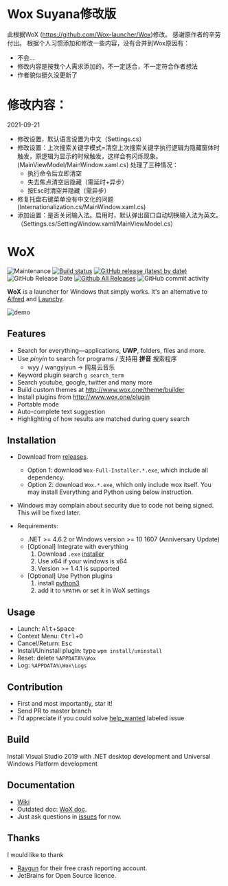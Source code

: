 Wox Suyana修改版
===
此根据WoX (https://github.com/Wox-launcher/Wox)修改。
感谢原作者的辛劳付出。
根据个人习惯添加和修改一些内容，没有合并到Wox原因有：
- 不会... 
- 修改内容是按我个人需求添加的，不一定适合，不一定符合作者想法
- 作者貌似挺久没更新了


修改内容：
===
2021-09-21
- 修改设置，默认语言设置为中文（Settings.cs）
- 修改设置：上次搜索关键字模式=清空上次搜索关键字执行逻辑为隐藏窗体时触发，原逻辑为显示的时候触发，这样会有闪烁现象。(MainViewModel/MainWindow.xaml.cs)
	处理了三种情况：
    - 执行命令后立即清空
    - 失去焦点清空后隐藏（需延时+异步）
    - 按Esc时清空并隐藏（需异步）
- 修复托盘右键菜单没有中文化的问题(Internationalization.cs/MainWindow.xaml.cs)
- 添加设置：是否关闭输入法。启用时，默认弹出窗口自动切换输入法为英文。（Settings.cs/SettingWindow.xaml/MainViewModel.cs）

WoX
===

![Maintenance](https://img.shields.io/maintenance/yes/2020)
[![Build status](https://ci.appveyor.com/api/projects/status/bfktntbivg32e103?svg=true)](https://ci.appveyor.com/project/bao-qian/wox)
[![GitHub release (latest by date)](https://img.shields.io/github/v/release/Wox-launcher/wox?include_prereleases)](https://github.com/Wox-launcher/Wox/releases)
![GitHub Release Date](https://img.shields.io/github/release-date-pre/Wox-launcher/wox?nclude_prereleases)
[![Github All Releases](https://img.shields.io/github/downloads/Wox-launcher/Wox/total.svg)](https://github.com/Wox-launcher/Wox/releases)
![GitHub commit activity](https://img.shields.io/github/commit-activity/m/wox-launcher/wox)

**WoX** is a launcher for Windows that simply works. It's an alternative to [Alfred](https://www.alfredapp.com/) and [Launchy](http://www.launchy.net/).

![demo](http://i.imgur.com/DtxNBJi.gif)

Features
--------

- Search for everything—applications, **UWP**, folders, files and more.
- Use *pinyin* to search for programs / 支持用 **拼音** 搜索程序
  - wyy / wangyiyun → 网易云音乐
- Keyword plugin search `g search_term`
- Search youtube, google, twitter and many more
- Build custom themes at http://www.wox.one/theme/builder
- Install plugins from http://www.wox.one/plugin
- Portable mode
- Auto-complete text suggestion
- Highlighting of how results are matched during query search


Installation
------------

- Download from [releases](https://github.com/Wox-launcher/Wox/releases).
  - Option 1: download `Wox-Full-Installer.*.exe`, which include all dependency.
  - Option 2: download `Wox.*.exe`, which only include wox itself. You may install Everything and Python using below instruction.
- Windows may complain about security due to code not being signed. This will be fixed later. 

- Requirements:
  - .NET >= 4.6.2 or Windows version >= 10 1607 (Anniversary Update)
  - [Optional] Integrate with everything
    1. Download `.exe` [installer](https://www.voidtools.com/)
    2. Use x64 if your windows is x64
    3. Version >= 1.4.1 is supported
  - [Optional] Use Python plugins
    1. install [python3](https://www.python.org/downloads/)
    2. add it to `%PATH%` or set it in WoX settings

Usage
-----

- Launch: <kbd>Alt</kbd>+<kbd>Space</kbd>
- Context Menu: <kbd>Ctrl</kbd>+<kbd>O</kbd>
- Cancel/Return: <kbd>Esc</kbd>
- Install/Uninstall plugin: type `wpm install/uninstall`
- Reset: delete `%APPDATA%\Wox`
- Log: `%APPDATA%\Wox\Logs`

Contribution
------------

- First and most importantly, star it!
- Send PR to master branch
- I'd appreciate if you could solve [help_wanted](https://github.com/Wox-launcher/Wox/issues?q=is%3Aopen+is%3Aissue+label%3A%22help+wanted%22) labeled issue

Build
-----

Install Visual Studio 2019 with .NET desktop development and Universal Windows Platform development

Documentation
-------------
- [Wiki](https://github.com/Wox-launcher/Wox/wiki)
- Outdated doc: [WoX doc](http://doc.wox.one).
- Just ask questions in [issues](https://github.com/Wox-launcher/Wox/issues) for now.

Thanks
------

I would like to thank

- [Raygun](https://raygun.com/) for their free crash reporting account.
- JetBrains for Open Source licence.
